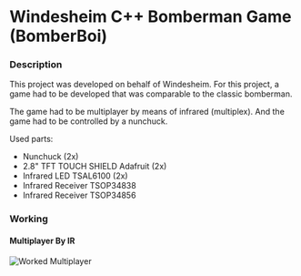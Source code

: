 # Windesheim C++ Bomberman Game  (BomberBoi)

### Description

This project was developed on behalf of Windesheim. For this project, a game had to be developed that was comparable to the classic bomberman.

The game had to be multiplayer by means of infrared (multiplex). And the game had to be controlled by a nunchuck.

Used parts:
- Nunchuck (2x)
- 2.8" TFT TOUCH SHIELD Adafruit (2x)
- Infrared LED TSAL6100 (2x)
- Infrared Receiver TSOP34838
- Infrared Receiver TSOP34856


### Working
#### Multiplayer By IR
![Worked Multiplayer](https://github.com/JaccoVeldscholten/BomberBoi/github/game.gif)
